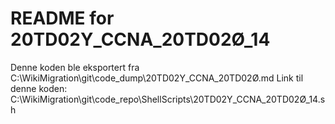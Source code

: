 # README for 20TD02Y_CCNA_20TD02Ø_14
Denne koden ble eksportert fra C:\WikiMigration\git\code_dump\20TD02Y_CCNA_20TD02Ø.md
Link til denne koden: C:\WikiMigration\git\code_repo\ShellScripts\20TD02Y_CCNA_20TD02Ø_14.sh
